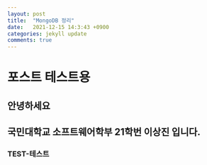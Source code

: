 ```yaml
---
layout: post
title:  "MongoDB 정리"
date:   2021-12-15 14:3:43 +0900
categories: jekyll update
comments: true
---
```


# 포스트 테스트용 
## 안녕하세요 
## 국민대학교 소프트웨어학부 21학번 이상진 입니다.
### TEST-테스트